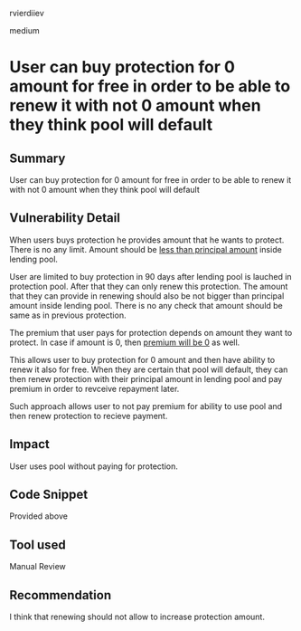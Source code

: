 rvierdiiev

medium

# User can buy protection for 0 amount for free in order to be able to renew it with not 0 amount when they think pool will default

## Summary
User can buy protection for 0 amount for free in order to be able to renew it with not 0 amount when they think pool will default 
## Vulnerability Detail
When users buys protection he provides amount that he wants to protect. There is no any limit. Amount should be [less than principal amount](https://github.com/sherlock-audit/2023-02-carapace/blob/main/contracts/core/pool/ReferenceLendingPools.sol#L161-L167) inside lending pool.

User are limited to buy protection in 90 days after lending pool is lauched in protection pool. After that they can only renew this protection. The amount that they can provide in renewing should also be not bigger than principal amount inside lending pool. There is no any check that amount should be same as in previous protection.

The premium that user pays for protection depends on amount they want to protect. In case if amount is 0, then [premium will be 0](https://github.com/sherlock-audit/2023-02-carapace/blob/main/contracts/core/PremiumCalculator.sol#L118-L120) as well.

This allows user to buy protection for 0 amount and then have ability to renew it also for free. When they are certain that pool will default, they can then renew protection with their principal amount in lending pool and pay premium in order to revceive repayment later.

Such approach allows user to not pay premium for ability to use pool and then renew protection to recieve payment. 
## Impact
User uses pool without paying for protection.
## Code Snippet
Provided above
## Tool used

Manual Review

## Recommendation
I think that renewing should not allow to increase protection amount.